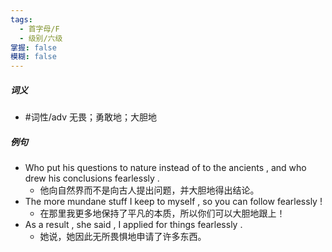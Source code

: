 ```yaml
---
tags:
  - 首字母/F
  - 级别/六级
掌握: false
模糊: false
---
```

##### 词义
- #词性/adv  无畏；勇敢地；大胆地
##### 例句
- Who put his questions to nature instead of to the ancients , and who drew his conclusions fearlessly .
	- 他向自然界而不是向古人提出问题，并大胆地得出结论。
- The more mundane stuff I keep to myself , so you can follow fearlessly !
	- 在那里我更多地保持了平凡的本质，所以你们可以大胆地跟上！
- As a result , she said , I applied for things fearlessly .
	- 她说，她因此无所畏惧地申请了许多东西。
